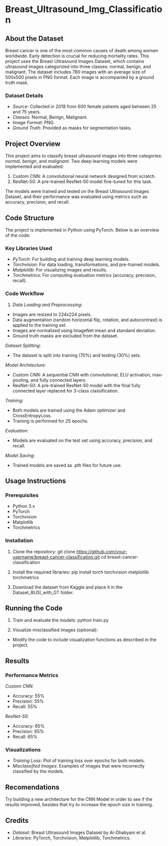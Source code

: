 # Breast_Ultrasound_Img_Classification

## About the Dataset
Breast cancer is one of the most common causes of death among women worldwide. Early detection is crucial for reducing mortality rates. This project uses the Breast Ultrasound Images Dataset, which contains ultrasound images categorized into three classes: normal, benign, and malignant. The dataset includes 780 images with an average size of 500x500 pixels in PNG format. Each image is accompanied by a ground truth mask.

### Dataset Details
- *Source*: Collected in 2018 from 600 female patients aged between 25 and 75 years.
- *Classes*: Normal, Benign, Malignant.
- *Image Format*: PNG.
- *Ground Truth*: Provided as masks for segmentation tasks.

 
## Project Overview

This project aims to classify breast ultrasound images into three categories: *normal*, *benign*, and *malignant*. Two deep learning models were implemented and evaluated:

1. Custom CNN: A convolutional neural network designed from scratch.
2. ResNet-50: A pre-trained ResNet-50 model fine-tuned for this task.

The models were trained and tested on the Breast Ultrasound Images Dataset, and their performance was evaluated using metrics such as accuracy, precision, and recall.

## Code Structure
The project is implemented in Python using PyTorch. Below is an overview of the code:

### Key Libraries Used
- *PyTorch*: For building and training deep learning models.
- *Torchvision*: For data loading, transformations, and pre-trained models.
- *Matplotlib*: For visualizing images and results.
- *Torchmetrics*: For computing evaluation metrics (accuracy, precision, recall).

### Code Workflow
1. *Data Loading and Preprocessing*:
- Images are resized to 224x224 pixels.
- Data augmentation (random horizontal flip, rotation, and autocontrast) is applied to the training set.
- Images are normalized using ImageNet mean and standard deviation.
- Ground truth masks are excluded from the dataset.

*Dataset Splitting*:
- The dataset is split into training (70%) and testing (30%) sets.

*Model Architecture*:
- Custom CNN: A sequential CNN with convolutional, ELU activation, max-pooling, and fully connected layers.
- ResNet-50: A pre-trained ResNet-50 model with the final fully connected layer replaced for 3-class classification.

*Training*:
- Both models are trained using the Adam optimizer and CrossEntropyLoss.
- Training is performed for 25 epochs.

*Evaluation*:
- Models are evaluated on the test set using accuracy, precision, and recall.

*Model Saving*:
- Trained models are saved as .pth files for future use.

## Usage Instructions
### Prerequisites
- Python 3.x
- PyTorch
- Torchvision
- Matplotlib
- Torchmetrics

### Installation
1. Clone the repository:
git clone https://github.com/your-username/breast-cancer-classification.git
cd breast-cancer-classification

2. Install the required libraries:
pip install torch torchvision matplotlib torchmetrics

3. Download the dataset from Kaggle and place it in the Dataset_BUSI_with_GT folder.

## Running the Code
1. Train and evaluate the models:
python train.py

2. Visualize misclassified images (optional):
- Modify the code to include visualization functions as described in the project.

## Results

### Performance Metrics
*Custom CNN*:
- Accuracy: 55%
- Precision: 55%
- Recall: 55%

*ResNet-50*:
- Accuracy: 65%
- Precision: 65%
- Recall: 65%

### Visualizations
- *Training Loss*: Plot of training loss over epochs for both models.
- *Misclassified Images*: Examples of images that were incorrectly classified by the models.

## Recomendations
Try building a new architecture for the CNN Model in order to see if the results improved, besides that try to increase the epoch size in training.

## Credits
- *Dataset*: Breast Ultrasound Images Dataset by Al-Dhabyani et al.
- *Libraries*: PyTorch, Torchvision, Matplotlib, Torchmetrics.



